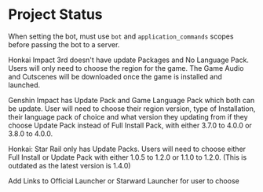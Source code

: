 # Project Status

When setting the bot, must use `bot` and `application_commands` scopes before passing the bot to a server.

Honkai Impact 3rd doesn't have update Packages and No Language Pack. Users will only need to choose the region for the game. The Game Audio and Cutscenes will be downloaded once the game is installed and launched.

Genshin Impact has Update Pack and Game Language Pack which both can be update. User will need to choose their region version, type of Installation, their language pack of choice and what version they updating from if they choose Update Pack instead of Full Install Pack, with either 3.7.0 to 4.0.0 or 3.8.0 to 4.0.0.

Honkai: Star Rail only has Update Packs. Users will need to choose either Full Install or Update Pack with either 1.0.5 to 1.2.0 or 1.1.0 to 1.2.0. (This is outdated as the latest version is 1.4.0)

Add Links to Official Launcher or Starward Launcher for user to choose
